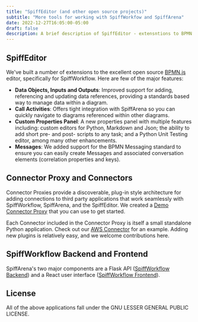 ```yaml
---
title: "SpiffEditor (and other open source projects)"
subtitle: "More tools for working with SpiffWorkfow and SpiffArena"
date: 2022-12-27T16:05:00-05:00
draft: false
description: A brief description of SpiffEditor - extensntions to BPMN.js that customize this popular diagram editor so it can work well with SpiffWorkflow and SpiffArena.
---
```


## SpiffEditor
We've built a number of extensions to the excellent open source [BPMN.js](https://bpmn.io/toolkit/bpmn-js/) editor, specifically for SpiffWorkflow.  Here are few of the major features:

* **Data Objects, Inputs and Outputs**:  Improved support for adding, referencing and updating data references, providing a standards based way to manage data within a diagram.
* **Call Activities**: Offers tight integration with SpiffArena so you can quickly navigate to diagrams referenced within other diagrams. 
* **Custom Properties Panel**: A new properties panel with multiple features including: custom editors for Python, Markdown and Json; the ability to add short pre- and post- scripts to any task; and a Python Unit Testing editor, among many other enhancements.
* **Messages**: We added support for the BPMN Messaging standard to ensure you can easily create Messages and associated conversation elements (correlation properties and keys).

## Connector Proxy and Connectors
Connector Proxies provide a discoverable, plug-in style architecture for adding connections to third party applications that work seamlessly with SpiffWorkflow, SpiffArena, and the SpiffEditor.  We created a [Demo Connector Proxy](https://github.com/sartography/connector-proxy-demo) that you can use to get started.

Each Connector included in the Connector Proxy is itself a small standalone Python application. Check out our [AWS Connector](https://github.com/sartography/connector-aws) for an example.  Adding new plugins is relatively easy, and we welcome contributions here.

## SpiffWorkflow Backend and Frontend
SpiffArena's two major components are a Flask API ([SpiffWorkflow Backend](https://github.com/sartography/spiffworkflow-backend)) and a React user interface ([SpiffWorkflow Frontend](https://github.com/sartography/spiffworkflow-frontend)).  


## License
All of the above applications fall under the 
GNU LESSER GENERAL PUBLIC LICENSE.


